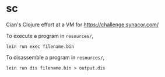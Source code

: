 # sc

Cian's Clojure effort at a VM for https://challenge.synacor.com/

To execute a program in `resources/`,

`lein run exec filename.bin`

To disassemble a program in `resources/`,

`lein run dis filename.bin > output.dis`
